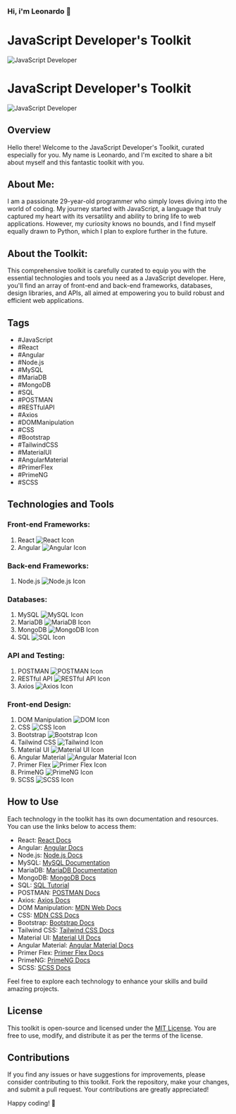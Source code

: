 ### Hi, i'm Leonardo 👋


# JavaScript Developer's Toolkit

![JavaScript Developer](https://example.com/images/javascript_developer.png)
# JavaScript Developer's Toolkit

![JavaScript Developer](https://example.com/images/javascript_developer.png)

## Overview

Hello there! Welcome to the JavaScript Developer's Toolkit, curated especially for you. My name is Leonardo, and I'm excited to share a bit about myself and this fantastic toolkit with you.

About Me:
--------------
I am a passionate 29-year-old programmer who simply loves diving into the world of coding. My journey started with JavaScript, a language that truly captured my heart with its versatility and ability to bring life to web applications. However, my curiosity knows no bounds, and I find myself equally drawn to Python, which I plan to explore further in the future.

About the Toolkit:
--------------
This comprehensive toolkit is carefully curated to equip you with the essential technologies and tools you need as a JavaScript developer. Here, you'll find an array of front-end and back-end frameworks, databases, design libraries, and APIs, all aimed at empowering you to build robust and efficient web applications.

## Tags

- #JavaScript
- #React
- #Angular
- #Node.js
- #MySQL
- #MariaDB
- #MongoDB
- #SQL
- #POSTMAN
- #RESTfulAPI
- #Axios
- #DOMManipulation
- #CSS
- #Bootstrap
- #TailwindCSS
- #MaterialUI
- #AngularMaterial
- #PrimerFlex
- #PrimeNG
- #SCSS

## Technologies and Tools

### Front-end Frameworks:

1. React ![React Icon](https://example.com/images/react_icon.png)
2. Angular ![Angular Icon](https://example.com/images/angular_icon.png)

### Back-end Frameworks:

1. Node.js ![Node.js Icon](https://example.com/images/nodejs_icon.png)

### Databases:

1. MySQL ![MySQL Icon](https://example.com/images/mysql_icon.png)
2. MariaDB ![MariaDB Icon](https://example.com/images/mariadb_icon.png)
3. MongoDB ![MongoDB Icon](https://example.com/images/mongodb_icon.png)
4. SQL ![SQL Icon](https://example.com/images/sql_icon.png)

### API and Testing:

1. POSTMAN ![POSTMAN Icon](https://example.com/images/postman_icon.png)
2. RESTful API ![RESTful API Icon](https://example.com/images/restful_api_icon.png)
3. Axios ![Axios Icon](https://example.com/images/axios_icon.png)

### Front-end Design:

1. DOM Manipulation ![DOM Icon](https://example.com/images/dom_icon.png)
2. CSS ![CSS Icon](https://example.com/images/css_icon.png)
3. Bootstrap ![Bootstrap Icon](https://example.com/images/bootstrap_icon.png)
4. Tailwind CSS ![Tailwind Icon](https://example.com/images/tailwind_icon.png)
5. Material UI ![Material UI Icon](https://example.com/images/material_ui_icon.png)
6. Angular Material ![Angular Material Icon](https://example.com/images/angular_material_icon.png)
7. Primer Flex ![Primer Flex Icon](https://example.com/images/primer_flex_icon.png)
8. PrimeNG ![PrimeNG Icon](https://example.com/images/primeng_icon.png)
9. SCSS ![SCSS Icon](https://example.com/images/scss_icon.png)

## How to Use

Each technology in the toolkit has its own documentation and resources. You can use the links below to access them:

- React: [React Docs](https://reactjs.org/docs/getting-started.html)
- Angular: [Angular Docs](https://angular.io/docs)
- Node.js: [Node.js Docs](https://nodejs.org/en/docs/)
- MySQL: [MySQL Documentation](https://dev.mysql.com/doc/)
- MariaDB: [MariaDB Documentation](https://mariadb.com/kb/en/documentation/)
- MongoDB: [MongoDB Docs](https://docs.mongodb.com/)
- SQL: [SQL Tutorial](https://www.w3schools.com/sql/)
- POSTMAN: [POSTMAN Docs](https://learning.postman.com/docs/getting-started/introduction/)
- Axios: [Axios Docs](https://axios-http.com/docs/intro)
- DOM Manipulation: [MDN Web Docs](https://developer.mozilla.org/en-US/docs/Web/API/Document_Object_Model/Introduction)
- CSS: [MDN CSS Docs](https://developer.mozilla.org/en-US/docs/Web/CSS)
- Bootstrap: [Bootstrap Docs](https://getbootstrap.com/docs/5.1/getting-started/introduction/)
- Tailwind CSS: [Tailwind CSS Docs](https://tailwindcss.com/docs)
- Material UI: [Material UI Docs](https://mui.com/getting-started/usage/)
- Angular Material: [Angular Material Docs](https://material.angular.io/guide/getting-started)
- Primer Flex: [Primer Flex Docs](https://primer.style/flex/)
- PrimeNG: [PrimeNG Docs](https://primefaces.org/primeng/showcase/#/setup)
- SCSS: [SCSS Docs](https://sass-lang.com/documentation)

Feel free to explore each technology to enhance your skills and build amazing projects.

## License

This toolkit is open-source and licensed under the [MIT License](https://opensource.org/licenses/MIT). You are free to use, modify, and distribute it as per the terms of the license.

## Contributions

If you find any issues or have suggestions for improvements, please consider contributing to this toolkit. Fork the repository, make your changes, and submit a pull request. Your contributions are greatly appreciated!

Happy coding! 🚀
